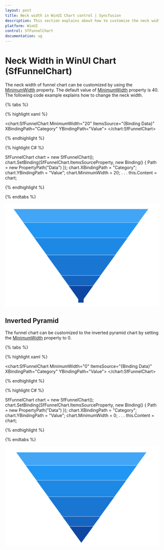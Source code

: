 ```yaml
---
layout: post
title: Neck width in WinUI Chart control | Syncfusion
description: This section explains about how to customize the neck width in Syncfusion WinUI Chart (SfFunnelChart) control.
platform: WinUI
control: SfFunnelChart
documentation: ug
---
```


# Neck Width in WinUI Chart (SfFunnelChart)

The neck width of funnel chart can be customized by using the [MinimumWidth](https://help.syncfusion.com/cr/winui/Syncfusion.UI.Xaml.Charts.SfFunnelChart.html#Syncfusion_UI_Xaml_Charts_SfFunnelChart_MinimumWidth) property. The default value of [MinimumWidth](https://help.syncfusion.com/cr/winui/Syncfusion.UI.Xaml.Charts.SfFunnelChart.html#Syncfusion_UI_Xaml_Charts_SfFunnelChart_MinimumWidth) property is 40. The following code example explains how to change the neck width.

{% tabs %} 

{% highlight xaml %}

<chart:SfFunnelChart
        MinimumWidth="20" 
        ItemsSource="{Binding Data}" 
        XBindingPath="Category"
        YBindingPath="Value">
</chart:SfFunnelChart>
 
{% endhighlight %}

{% highlight C# %}

SfFunnelChart chart = new SfFunnelChart();
chart.SetBinding(SfFunnelChart.ItemsSourceProperty, new Binding() { Path = new PropertyPath("Data") });
chart.XBindingPath = "Category";
chart.YBindingPath = "Value";
chart.MinimumWidth = 20;
. . . 
this.Content = chart;

{% endhighlight %}

{% endtabs %}

![Neck width support in WinUI Chart](Neck-width_Images/winui-chart_Neck_width.png)

## Inverted Pyramid

The funnel chart can be customized to the inverted pyramid chart by setting the [MinimumWidth](https://help.syncfusion.com/cr/winui/Syncfusion.UI.Xaml.Charts.SfFunnelChart.html#Syncfusion_UI_Xaml_Charts_SfFunnelChart_MinimumWidth) property to 0.

{% tabs %} 

{% highlight xaml %}

<chart:SfFunnelChart
        MinimumWidth="0" 
        ItemsSource="{Binding Data}" 
        XBindingPath="Category"
        YBindingPath="Value">
</chart:SfFunnelChart>
 
{% endhighlight %}

{% highlight C# %}

SfFunnelChart chart = new SfFunnelChart();
chart.SetBinding(SfFunnelChart.ItemsSourceProperty, new Binding() { Path = new PropertyPath("Data") });
chart.XBindingPath = "Category";
chart.YBindingPath = "Value";
chart.MinimumWidth = 0;
. . . 
this.Content = chart;

{% endhighlight %}

{% endtabs %}

![Inversed Pyramid Chart in WinUI](Neck-width_Images/winui-chart_inversed_pyramid.png)
